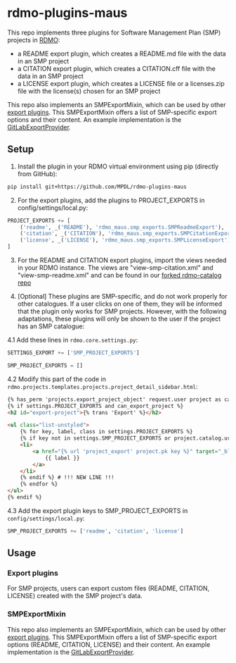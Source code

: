 # rdmo-plugins-maus

This repo implements three plugins for Software Management Plan (SMP) projects in [RDMO](https://github.com/rdmorganiser/rdmo):

* a README export plugin, which creates a README.md file with the data in an SMP project
* a CITATION export plugin, which creates a CITATION.cff file with the data in an SMP project
* a LICENSE export plugin, which creates a LICENSE file or a licenses.zip file with the license(s) chosen for an SMP project

This repo also implements an SMPExportMixin, which can be used by other [export plugins](https://rdmo.readthedocs.io/en/latest/plugins/#project-export-plugins). This SMPExportMixin offers a list of SMP-specific export options and their content. An example implementation is the [GitLabExportProvider](https://github.com/MPDL/rdmo-plugins-gitlab/tree/dev).


## Setup

1. Install the plugin in your RDMO virtual environment using pip (directly from GitHub):

```bash
pip install git+https://github.com/MPDL/rdmo-plugins-maus
```

2. For the export plugins, add the plugins to PROJECT_EXPORTS in config/settings/local.py:

```python
PROJECT_EXPORTS += [
    ('readme', _('README'), 'rdmo_maus.smp_exports.SMPReadmeExport'),
    ('citation', _('CITATION'), 'rdmo_maus.smp_exports.SMPCitationExport'),
    ('license', _('LICENSE'), 'rdmo_maus.smp_exports.SMPLicenseExport'),
]
```

3. For the README and CITATION export plugins, import the views needed in your RDMO instance. The views are "view-smp-citation.xml" and "view-smp-readme.xml" and can be found in our [forked rdmo-catalog repo](https://github.com/MPDL/rdmo-catalog/tree/MPG-catalogues/rdmorganiser/views)

4. [Optional] These plugins are SMP-specific, and do not work properly for other catalogues. If a user clicks on one of them, they will be informed that the plugin only works for SMP projects. However, with the following adaptations, these plugins will only be shown to the user if the project has an SMP catalogue:

4.1 Add these lines in `rdmo.core.settings.py`:

```python
SETTINGS_EXPORT += ['SMP_PROJECT_EXPORTS']

SMP_PROJECT_EXPORTS = []
```

4.2 Modify this part of the code in `rdmo.projects.templates.projects.project_detail_sidebar.html`:

```html
{% has_perm 'projects.export_project_object' request.user project as can_export_project %}
{% if settings.PROJECT_EXPORTS and can_export_project %}
<h2 id="export-project">{% trans 'Export' %}</h2>

<ul class="list-unstyled">
    {% for key, label, class in settings.PROJECT_EXPORTS %}
    {% if key not in settings.SMP_PROJECT_EXPORTS or project.catalog.uri_path == 'smp' %} # !!! NEW LINE !!!
    <li>
        <a href="{% url 'project_export' project.pk key %}" target="_blank">
            {{ label }}
        </a>
    </li>
    {% endif %} # !!! NEW LINE !!!
    {% endfor %}
</ul>
{% endif %}
```

4.3 Add the export plugin keys to SMP_PROJECT_EXPORTS in `config/settings/local.py`:

```python
SMP_PROJECT_EXPORTS += ['readme', 'citation', 'license']
```

## Usage

### Export plugins

For SMP projects, users can export custom files (README, CITATION, LICENSE) created with the SMP project's data.

### SMPExportMixin

This repo also implements an SMPExportMixin, which can be used by other [export plugins](https://rdmo.readthedocs.io/en/latest/plugins/#project-export-plugins). This SMPExportMixin offers a list of SMP-specific export options (README, CITATION, LICENSE) and their content. An example implementation is the [GitLabExportProvider](https://github.com/MPDL/rdmo-plugins-gitlab/tree/dev).